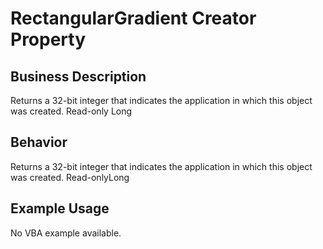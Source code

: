 # RectangularGradient Creator Property

## Business Description
Returns a 32-bit integer that indicates the application in which this object was created. Read-only Long

## Behavior
Returns a 32-bit integer that indicates the application in which this object was created. Read-onlyLong

## Example Usage
No VBA example available.